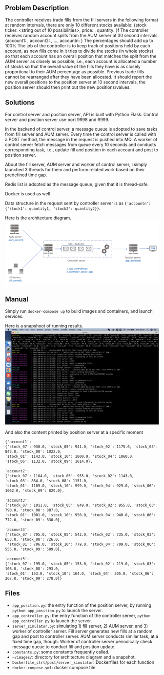 
## Problem Description
The controller receives trade fills from the fill servers in the following format at random intervals, there are only 10 different stocks available:
{stock ticker: <string out of 10 possibilities>, price: <random positive price>, quantity: <random quantity>}f
The controller receives random account splits from the AUM server at 30 second intervals.
{account1: <random percentage>, account2: <random percentage>, …, accountn: <random percentage>} 
The percentages should add up to 100%
The job of the controller is to keep track of positions held by each account, as new fills come in it tries to divide the stocks (in whole stocks) so that each account has an overall position that matches the split from the AUM server as closely as possible, i.e., each account is allocated a number of stocks so that the overall value of the fills they have is as closely proportional to their AUM percentage as possible. Previous trade fills cannot be rearranged after they have been allocated.
It should report the new overall positions to the position server at 10 second intervals, the position server should then print out the new positions/values.

## Solutions
For control server and position server, API is built with Python Flask. Control server and position server use port 9998 and 9999.

In the backend of control server, a message queue is adopted to save tasks from fill server and AUM server. Every time the control server is called with a POST method, the message in the request is pushed into MQ. A worker of control server fetch messages from queue every 10 seconds and conducts corresponding task, i.e., update fill and position in each account and post to position server.

About the fill server, AUM server and worker of control server, I simply launched 3 threads for them and perform related work based on their predefined time gap.

Redis list is adopted as the message queue, given that it is thread-safe. 

Docker is used as well.

Data structure in the request sent by controller server is as `{'accountn': {'stock1': quantity1, 'stock2': quantity2}}`.

Here is the architecture diagram.
![System architecture](https://github.com/jeffzzzhang/fill_allocation_sys/blob/main/images/Screen%20Shot%202022-10-03%20at%203.19.37%20AM.png)

## Manual
Simply run `docker-compose up` to build images and containers, and launch services. 

Here is a snapshoot of running results. 
![Running snapshot](https://github.com/jeffzzzhang/fill_allocation_sys/blob/main/images/Screen%20Shot%202022-10-03%20at%202.24.47%20AM.png)

And also the content printed by position server at a specific moment
```
{'account1': 
{'stock_07': 930.0, 'stock_05': 941.0, 'stock_02': 1175.0, 'stock_03': 843.0, 'stock_08': 1022.0,
'stock_01': 1143.0, 'stock_10': 1000.0, 'stock_04': 1060.0, 'stock_06': 1132.0, 'stock_09': 1014.0}, 

'account2':
{'stock_07': 1184.0, 'stock_05': 955.0, 'stock_02': 1143.0, 'stock_03': 864.0, 'stock_08': 1151.0, 
'stock_01': 1109.0, 'stock_10': 999.0, 'stock_04': 929.0, 'stock_06': 1062.0, 'stock_09': 829.0},

'account3': 
{'stock_07': 1011.0, 'stock_05': 849.0, 'stock_02': 955.0, 'stock_03': 790.0, 'stock_08': 887.0,
'stock_01': 1001.0, 'stock_10': 950.0, 'stock_04': 940.0, 'stock_06': 772.0, 'stock_09': 830.0},

'account4': 
{'stock_07': 705.0, 'stock_05': 542.0, 'stock_02': 735.0, 'stock_03': 653.0, 'stock_08': 726.0,
 'stock_01': 706.0, 'stock_10': 779.0, 'stock_04': 709.0, 'stock_06': 555.0, 'stock_09': 589.0},

'account5': 
{'stock_07': 195.0, 'stock_05': 153.0, 'stock_02': 219.0, 'stock_03': 108.0, 'stock_08': 293.0, 
'stock_01': 153.0, 'stock_10': 164.0, 'stock_04': 205.0, 'stock_06': 267.0, 'stock_09': 278.0}}

```

## Files
* `app_position.py`: the entry function of the position server, by running `python app_position.py` to launch the server.
* `app_controller.py`: the entry function of the controller server, `python app_controller.py` to launch the server.
* `server_simulator.py`: simulating 1) fill server, 2) AUM server, and 3) worker of controller server. Fill server generates new fills at a random gap and post to controller server. AUM server conducts similar task, at a fixed time gap, though. Worker of controller server periodically check  message queue to conduct fill and position update.
* `constants.py`: some constants frequently called.
* `~/images/`: directory for architecture diagram and a snapshot.
* `Dockerfile_ctrl/post/server_simulator`: Dockerfiles for each function
* `docker-compose.yml`: docker compose file
